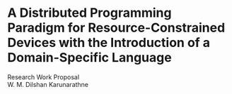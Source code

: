 # A Distributed Programming Paradigm for Resource-Constrained Devices with the Introduction of a Domain-Specific Language

Research Work Proposal  
W. M. Dilshan Karunarathne
